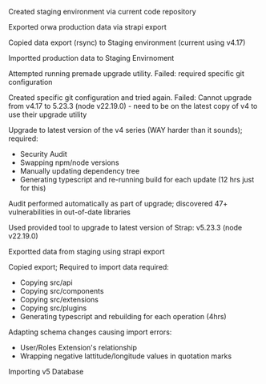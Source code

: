 Created staging environment via current code repository

Exported orwa production data via strapi export

Copied data export (rsync) to Staging environment (current using v4.17)

Importted production data to Staging Envirnoment

Attempted running premade upgrade utility.  Failed: required specific git configuration

Created specific git configuration and tried again.  Failed: Cannot upgrade from v4.17 to 5.23.3 (node v22.19.0) - need to be on the latest copy of v4 to use their upgrade utility


Upgrade to latest version of the v4 series (WAY harder than it sounds); required:
  - Security Audit
  - Swapping npm/node versions
  - Manually updating dependency tree
  - Generating typescript and re-running build for each update (12 hrs just for this)

Audit performed automatically as part of upgrade; discovered 47+ vulnerabilities in out-of-date libraries

Used provided tool to upgrade to latest version of Strap: v5.23.3 (node v22.19.0)

Exportted data from staging using strapi export

Copied export; Required to import data required:
  - Copying src/api
  - Copying src/components
  - Copying src/extensions
  - Copying src/plugins
  - Generating typescript and rebuilding for each operation (4hrs)

Adapting schema changes causing import errors:
  - User/Roles Extension's relationship
  - Wrapping negative lattitude/longitude values in quotation marks


Importing v5 Database


